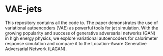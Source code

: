 # VAE-jets

This repository contains all the code to. The paper demonstrates the use of variational autoencoders (VAE) as powerful tools for jet simulation. With the growing popularity and success of generative adversarial networks (GAN) in high energy physics, we explore variational autoencoders for calorimeter response simulation and compare it to the Location-Aware Generative Adversarial Network (LAGAN). 

